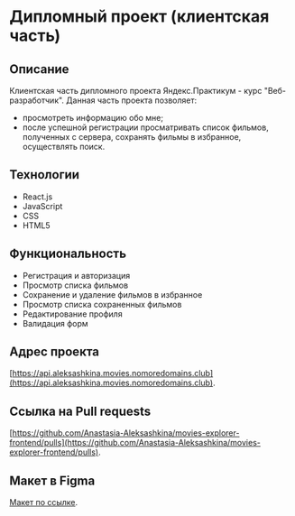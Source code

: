# Дипломный проект (клиентская часть)

## Описание
Клиентская часть дипломного проекта Яндекс.Практикум - курс "Веб-разработчик".
Данная часть проекта позволяет:
- просмотреть информацию обо мне;
- после успешной регистрации просматривать список фильмов, полученных с сервера, сохранять фильмы в избранное, осуществлять поиск.

## Технологии
* React.js
* JavaScript
* CSS
* HTML5

## Функциональность
* Регистрация и авторизация
* Просмотр списка фильмов
* Сохранение и удаление фильмов в избранное
* Просмотр списка сохраненных фильмов
* Редактирование профиля
* Валидация форм

## Адрес проекта
[https://api.aleksashkina.movies.nomoredomains.club](https://api.aleksashkina.movies.nomoredomains.club).

## Ссылка на Pull requests
[https://github.com/Anastasia-Aleksashkina/movies-explorer-frontend/pulls](https://github.com/Anastasia-Aleksashkina/movies-explorer-frontend/pulls).

## Макет в Figma
[Макет по ссылке](https://drive.google.com/file/d/19nDoAL5PUnxb9JMxA0DFAfEZ5JxPrSPw/view?usp=share_link).